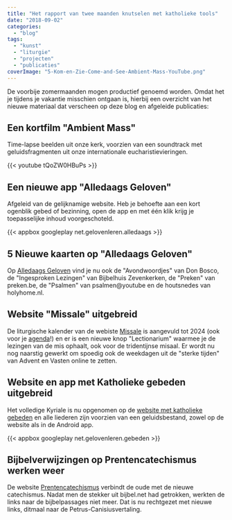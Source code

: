 ```yaml
---
title: "Het rapport van twee maanden knutselen met katholieke tools"
date: "2018-09-02"
categories: 
  - "blog"
tags: 
  - "kunst"
  - "liturgie"
  - "projecten"
  - "publicaties"
coverImage: "5-Kom-en-Zie-Come-and-See-Ambient-Mass-YouTube.png"
---
```


De voorbije zomermaanden mogen productief genoemd worden. Omdat het je tijdens je vakantie misschien ontgaan is, hierbij een overzicht van het nieuwe materiaal dat verscheen op deze blog en afgeleide publicaties:  

## Een kortfilm "Ambient Mass"

Time-lapse beelden uit onze kerk, voorzien van een soundtrack met geluidsfragmenten uit onze internationale eucharistievieringen.  

{{< youtube tQoZW0HBuPs >}}

## Een nieuwe app "Alledaags Geloven"

Afgeleid van de gelijknamige website. Heb je behoefte aan een kort ogenblik gebed of bezinning, open de app en met één klik krijg je toepasselijke inhoud voorgeschoteld.  

{{< appbox googleplay net.gelovenleren.alledaags >}}

## 5 Nieuwe kaarten op "Alledaags Geloven"

Op [Alledaags Geloven](http://alledaags.gelovenleren.net/) vind je nu ook de "Avondwoordjes" van Don Bosco, de "Ingesproken Lezingen" van Bijbelhuis Zevenkerken, de "Preken" van preken.be, de "Psalmen" van psalmen@youtube en de houtsnedes van holyhome.nl.  

## Website "Missale" uitgebreid

De liturgische kalender van de webiste [Missale](http://www.missale.net/nl) is aangevuld tot 2024 (ook voor je [agenda](/page/liturgische-kalenders/)!) en er is een nieuwe knop "Lectionarium" waarmee je de lezingen van de mis ophaalt, ook voor de tridentijnse misaal. Er wordt nu nog naarstig gewerkt om spoedig ook de weekdagen uit de "sterke tijden" van Advent en Vasten online te zetten.  

## Website en app met Katholieke gebeden uitgebreid

Het volledige Kyriale is nu opgenomen op de [website met katholieke gebeden](https://gebeden.gelovenleren.net/#) en alle liederen zijn voorzien van een geluidsbestand, zowel op de website als in de Android app.  

{{< appbox googleplay net.gelovenleren.gebeden >}}

## Bijbelverwijzingen op Prentencatechismus werken weer

De website [Prentencatechismus](http://prentencatechismus.org/) verbindt de oude met de nieuwe catechismus. Nadat men de stekker uit bijbel.net had getrokken, werkten de links naar de bijbelpassages niet meer. Dat is nu rechtgezet met nieuwe links, ditmaal naar de Petrus-Canisiusvertaling.
